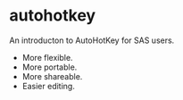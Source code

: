 # autohotkey
An introducton to AutoHotKey for SAS users.
- More flexible.
- More portable.
- More shareable.
- Easier editing.

